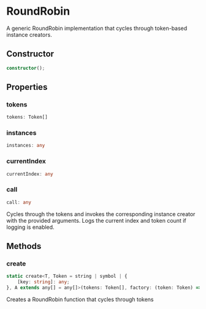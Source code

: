 # RoundRobin

A generic RoundRobin implementation that cycles through token-based instance creators.

## Constructor

```ts
constructor();
```

## Properties

### tokens

```ts
tokens: Token[]
```

### instances

```ts
instances: any
```

### currentIndex

```ts
currentIndex: any
```

### call

```ts
call: any
```

Cycles through the tokens and invokes the corresponding instance creator with the provided arguments.
Logs the current index and token count if logging is enabled.

## Methods

### create

```ts
static create<T, Token = string | symbol | {
    [key: string]: any;
}, A extends any[] = any[]>(tokens: Token[], factory: (token: Token) => (...args: A) => T): (...args: A) => T;
```

Creates a RoundRobin function that cycles through tokens

